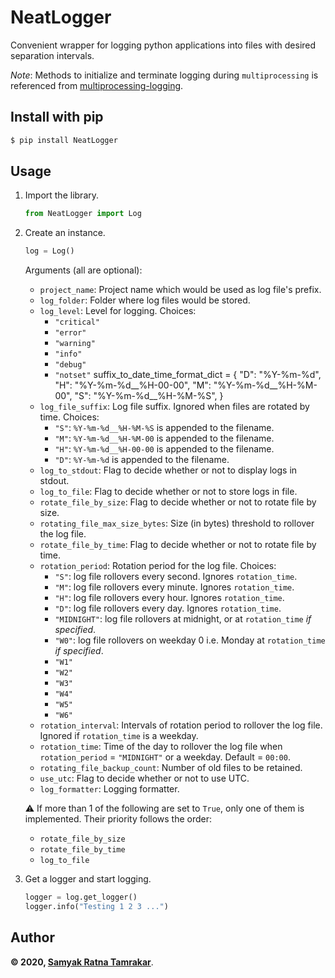 # NeatLogger
Convenient wrapper for logging python applications into files with desired separation intervals.

*Note*: Methods to initialize and terminate logging during `multiprocessing` is referenced from [multiprocessing-logging](https://github.com/jruere/multiprocessing-logging).


## Install with pip
```bash
$ pip install NeatLogger
```

## Usage
1. Import the library.
    ```python
    from NeatLogger import Log
    ```

2. Create an instance.
    ```python
    log = Log()
    ```
    Arguments (all are optional):
    * `project_name`: Project name which would be used as log file's prefix.
    * `log_folder`: Folder where log files would be stored.
    * `log_level`: Level for logging. Choices:
        * `"critical"`
        * `"error"`
        * `"warning"`
        * `"info"`
        * `"debug"`
        * `"notset"`
        suffix_to_date_time_format_dict = {
            "D": "%Y-%m-%d",
            "H": "%Y-%m-%d__%H-00-00",
            "M": "%Y-%m-%d__%H-%M-00",
            "S": "%Y-%m-%d__%H-%M-%S",
        }
    * `log_file_suffix`: Log file suffix. Ignored when files are rotated by time. Choices:
        * `"S"`: `%Y-%m-%d__%H-%M-%S` is appended to the filename.
        * `"M"`: `%Y-%m-%d__%H-%M-00` is appended to the filename.
        * `"H"`: `%Y-%m-%d__%H-00-00` is appended to the filename.
        * `"D"`: `%Y-%m-%d` is appended to the filename.
    * `log_to_stdout`: Flag to decide whether or not to display logs in stdout.
    * `log_to_file`: Flag to decide whether or not to store logs in file.
    * `rotate_file_by_size`: Flag to decide whether or not to rotate file by size.
    * `rotating_file_max_size_bytes`: Size (in bytes) threshold to rollover the log file.
    * `rotate_file_by_time`: Flag to decide whether or not to rotate file by time.
    * `rotation_period`: Rotation period for the log file. Choices:
        * `"S"`: log file rollovers every second. Ignores `rotation_time`.
        * `"M"`: log file rollovers every minute. Ignores `rotation_time`.
        * `"H"`: log file rollovers every hour. Ignores `rotation_time`.
        * `"D"`: log file rollovers every day. Ignores `rotation_time`.
        * `"MIDNIGHT"`: log file rollovers at midnight, or at `rotation_time` _if specified_.
        * `"W0"`: log file rollovers on weekday 0 i.e. Monday at `rotation_time` _if specified_.
        * `"W1"`
        * `"W2"`
        * `"W3"`
        * `"W4"`
        * `"W5"`
        * `"W6"`
    * `rotation_interval`: Intervals of rotation period to rollover the log file. Ignored if `rotation_time` is a weekday.
    * `rotation_time`: Time of the day to rollover the log file when `rotation_period` = `"MIDNIGHT"` or a weekday. Default = `00:00`.
    * `rotating_file_backup_count`: Number of old files to be retained.
    * `use_utc`: Flag to decide whether or not to use UTC.
    * `log_formatter`: Logging formatter.
    
    :warning: If more than 1 of the following are set to `True`, only one of them is implemented. Their priority follows the order:
    * `rotate_file_by_size`
    * `rotate_file_by_time`
    * `log_to_file`

3. Get a logger and start logging.
    ```python
    logger = log.get_logger()
    logger.info("Testing 1 2 3 ...")
    ```


## Author

**&copy; 2020, [Samyak Ratna Tamrakar](https://www.linkedin.com/in/srtamrakar/)**.